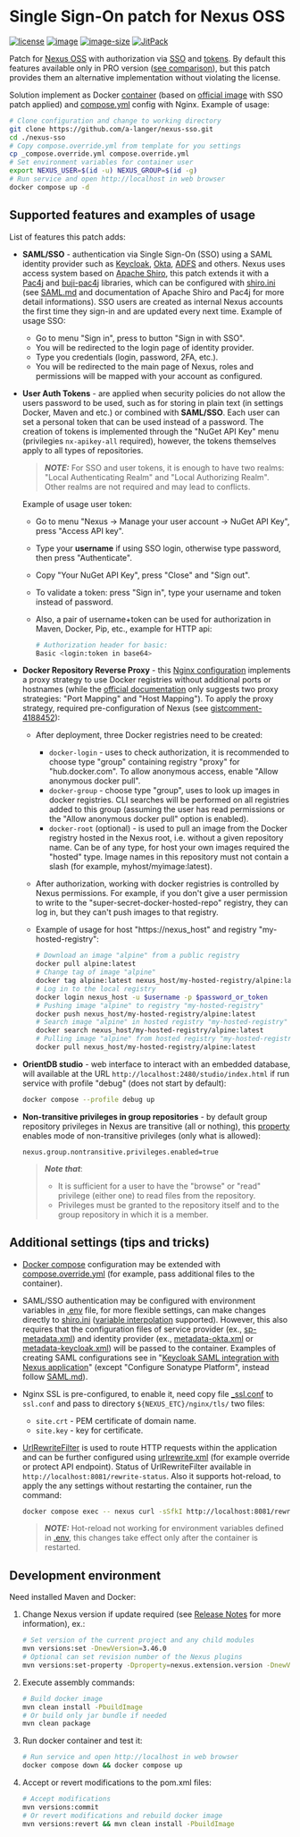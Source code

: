 # Single Sign-On patch for Nexus OSS

[![license](https://img.shields.io/badge/license-EPL1-brightgreen.svg)](https://github.com/a-langer/nexus-sso/blob/main/LICENSE "License of source code")
[![image](https://ghcr-badge.deta.dev/a-langer/nexus-sso/latest_tag?trim=major&label=latest)][0]
[![image-size](https://ghcr-badge.deta.dev/a-langer/nexus-sso/size?tag=3.54.1)][0]
[![JitPack](https://jitpack.io/v/a-langer/nexus-sso.svg)][1]

Patch for [Nexus OSS][2] with authorization via [SSO][9] and [tokens][10]. By default this features available only in PRO version ([see comparison][5]), but this patch provides them an alternative implementation without violating the license.

Solution implement as Docker [container][0] (based on [official image][3] with SSO patch applied) and [compose.yml](./compose.yml) config with Nginx. Example of usage:

  ```bash
  # Clone configuration and change to working directory
  git clone https://github.com/a-langer/nexus-sso.git
  cd ./nexus-sso
  # Copy compose.override.yml from template for you settings
  cp _compose.override.yml compose.override.yml
  # Set environment variables for container user
  export NEXUS_USER=$(id -u) NEXUS_GROUP=$(id -g)
  # Run service and open http://localhost in web browser
  docker compose up -d
  ```

## Supported features and examples of usage

List of features this patch adds:

* **SAML/SSO** - authentication via Single Sign-On (SSO) using a SAML identity provider such as [Keycloak][12], [Okta][13], [ADFS][14] and others. Nexus uses access system based on [Apache Shiro][6], this patch extends it with a [Pac4j][8] and [buji-pac4j][7] libraries, which can be configured with [shiro.ini](./etc/sso/config/shiro.ini) (see [SAML.md](./docs/SAML.md) and documentation of Apache Shiro and Pac4j for more detail informations). SSO users are created as internal Nexus accounts the first time they sign-in and are updated every next time. Example of usage SSO:
  * Go to menu "Sign in", press to button "Sign in with SSO".
  * You will be redirected to the login page of identity provider.
  * Type you credentials (login, password, 2FA, etc.).
  * You will be redirected to the main page of Nexus, roles and permissions will be mapped with your account as configured.

* **User Auth Tokens** - are applied when security policies do not allow the users password to be used, such as for storing in plain text (in settings Docker, Maven and etc.) or combined with **SAML/SSO**. Each user can set a personal token that can be used instead of a password. The creation of tokens is implemented through the "NuGet API Key" menu (privilegies `nx-apikey-all` required), however, the tokens themselves apply to all types of repositories.

  > **_NOTE:_** For SSO and user tokens, it is enough to have two realms: "Local Authenticating Realm" and "Local Authorizing Realm". Other realms are not required and may lead to conflicts.

  Example of usage user token:
  * Go to menu "Nexus -> Manage your user account -> NuGet API Key", press "Access API key".
  * Type your **username** if using SSO login, otherwise type password, then press "Authenticate".
  * Copy "Your NuGet API Key", press "Close" and "Sign out".
  * To validate a token: press "Sign in", type your username and token instead of password.
  * Also, a pair of username+token can be used for authorization in Maven, Docker, Pip, etc., example for HTTP api:

      ```bash
      # Authorization header for basic:
      Basic <login:token in base64>
      ```

* **Docker Repository Reverse Proxy** - this [Nginx configuration](./etc/nginx/docker_location.conf) implements a proxy strategy to use Docker registries without additional ports or hostnames (while the [official documentation][11] only suggests two proxy strategies: "Port Mapping" and "Host Mapping"). To apply the proxy strategy, required pre-configuration of Nexus (see [gistcomment-4188452][18]):
  * After deployment, three Docker registries need to be created:
    * `docker-login` - uses to check authorization, it is recommended to choose type "group" containing registry "proxy" for "hub.docker.com". To allow anonymous access, enable "Allow anonymous docker pull".
    * `docker-group` - choose type "group", uses to look up images in docker registries. CLI searches will be performed on all registries added to this group (assuming the user has read permissions or the "Allow anonymous docker pull" option is enabled).
    * `docker-root` (optional) - is used to pull an image from the Docker registry hosted in the Nexus root, i.e. without a given repository name. Can be of any type, for host your own images required the "hosted" type. Image names in this repository must not contain a slash (for example, myhost/myimage:latest).
  * After authorization, working with docker registries is controlled by Nexus permissions. For example, if you don't give a user permission to write to the "super-secret-docker-hosted-repo" registry, they can log in, but they can't push images to that registry.
  * Example of usage for host "https://nexus_host" and registry "my-hosted-registry":
  
    ```bash
    # Download an image "alpine" from a public registry
    docker pull alpine:latest
    # Change tag of image "alpine"
    docker tag alpine:latest nexus_host/my-hosted-registry/alpine:latest
    # Log in to the local registry
    docker login nexus_host -u $username -p $password_or_token
    # Pushing image "alpine" to registry "my-hosted-registry"
    docker push nexus_host/my-hosted-registry/alpine:latest
    # Search image "alpine" in hosted registry "my-hosted-registry"
    docker search nexus_host/my-hosted-registry/alpine:latest
    # Pulling image "alpine" from hosted registry "my-hosted-registry"
    docker pull nexus_host/my-hosted-registry/alpine:latest
    ```

* **OrientDB studio** - web interface to interact with an embedded database, will available at the URL `http://localhost:2480/studio/index.html` if run service with profile "debug" (does not start by default):

  ```bash
  docker compose --profile debug up
  ```

* **Non-transitive privileges in group repositories** - by default group repository privileges in Nexus are transitive (all or nothing), this [property](./etc/nexus-default.properties) enables mode of non-transitive privileges (only what is allowed):

  ```properties
  nexus.group.nontransitive.privileges.enabled=true
  ```

  > **_Note that_**:
  >
  > * It is sufficient for a user to have the "browse" or "read" privilege (either one) to read files from the repository.
  > * Privileges must be granted to the repository itself and to the group repository in which it is a member.

## Additional settings (tips and tricks)

* [Docker compose](./compose.yml) configuration may be extended with [compose.override.yml](./_compose.override_prod.yml) (for example, pass additional files to the container).
* SAML/SSO authentication may be configured with environment variables in [.env](./.env) file, for more flexible settings, can make changes directly to [shiro.ini](./etc/sso/config/shiro.ini) ([variable interpolation][16] supported). However, this also requires that the configuration files of service provider (ex., [sp-metadata.xml](./etc/sso/config/sp-metadata.xml)) and identity provider (ex., [metadata-okta.xml](./etc/sso/config/metadata.xml) or [metadata-keycloak.xml](./etc/sso/config/metadata-keycloak.xml)) will be passed to the container. Examples of creating SAML configurations see in "[Keycloak SAML integration with Nexus application][15]" (except "Configure Sonatype Platform", instead follow [SAML.md](./docs/SAML.md)).
* Nginx SSL is pre-configured, to enable it, need copy file [_ssl.conf](./etc/nginx/_ssl.conf) to `ssl.conf` and pass to directory `${NEXUS_ETC}/nginx/tls/` two files:
  * `site.crt` - PEM certificate of domain name.
  * `site.key` - key for certificate.
* [UrlRewriteFilter][17] is used to route HTTP requests within the application and can be further configured using [urlrewrite.xml](./etc/sso/config/urlrewrite.xml) (for example override or protect API endpoint). Status of UrlRewriteFilter available in `http://localhost:8081/rewrite-status`. Also it supports hot-reload, to apply the any settings without restarting the container, run the command:

  ```bash
  docker compose exec -- nexus curl -sSfkI http://localhost:8081/rewrite-status/?conf=etc/sso/config/urlrewrite.xml
  ```

  > **_NOTE:_** Hot-reload not working for environment variables defined in [.env](./.env), this changes take effect only after the container is restarted.

## Development environment

Need installed Maven and Docker:

1. Change Nexus version if update required (see [Release Notes][19] for more information), ex.:

    ```bash
    # Set version of the current project and any child modules
    mvn versions:set -DnewVersion=3.46.0
    # Optional can set revision number of the Nexus plugins
    mvn versions:set-property -Dproperty=nexus.extension.version -DnewVersion=02
    ```

2. Execute assembly commands:

    ```bash
    # Build docker image
    mvn clean install -PbuildImage
    # Or build only jar bundle if needed
    mvn clean package
    ```

3. Run docker container and test it:

    ```bash
    # Run service and open http://localhost in web browser
    docker compose down && docker compose up
    ```

4. Accept or revert modifications to the pom.xml files:

    ```bash
    # Accept modifications
    mvn versions:commit
    # Or revert modifications and rebuild docker image
    mvn versions:revert && mvn clean install -PbuildImage
    ```

[0]: https://github.com/a-langer/nexus-sso/pkgs/container/nexus-sso "Docker image with SSO patch applied"
[1]: https://jitpack.io/#a-langer/nexus-sso "Maven repository for builds from source code"
[2]: https://github.com/sonatype/nexus-public "Source code of Nexus OSS"
[3]: https://github.com/sonatype/docker-nexus3 "Docker image Nexus OSS"
[4]: https://help.sonatype.com/repomanager3/product-information/download "Download Nexus OSS"
[5]: https://www.sonatype.com/products/repository-oss-vs-pro-features "Nexus OSS vs Nexus PRO"
[6]: https://shiro.apache.org/web.html "Shiro security framework"
[7]: https://github.com/bujiio/buji-pac4j "Bridge from Pac4j to Shiro"
[8]: https://www.pac4j.org/docs/clients/saml.html "Pac4j security framework"
[9]: https://help.sonatype.com/repomanager3/nexus-repository-administration/user-authentication/saml "Nexus PRO SAML"
[10]: https://help.sonatype.com/repomanager3/nexus-repository-administration/user-authentication/security-setup-with-user-tokens "Nexus PRO tokens"
[11]: https://help.sonatype.com/repomanager3/nexus-repository-administration/formats/docker-registry/docker-repository-reverse-proxy-strategies "Docker reverse proxy"
[12]: https://www.keycloak.org/docs/latest/server_admin/#assembly-managing-clients_server_administration_guide "Keycloak SAML"
[13]: https://developer.okta.com/docs/concepts/saml/#enabling-saml-for-everyone-vs-a-subset-of-users "Okta SAML"
[14]: https://docs.microsoft.com/en-us/power-apps/maker/portals/configure/configure-saml2-settings "ADFS SAML"
[15]: https://support.sonatype.com/hc/en-us/articles/1500000976522-Keycloak-SAML-integration-with-Nexus-Applications "Keycloak-SAML + Nexus"
[16]: https://commons.apache.org/proper/commons-configuration/userguide/howto_basicfeatures.html "Variable interpolation"
[17]: https://tuckey.org/urlrewrite/manual/4.0/index.html "Url Rewrite Filter"
[18]: https://gist.github.com/abdennour/74c5de79e57a47f3351217d674238da8?permalink_comment_id=4188452#gistcomment-4188452 "Nginx for Docker registry"
[19]: https://help.sonatype.com/repomanager3/product-information/release-notes "Nexus release notes"
